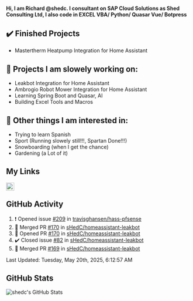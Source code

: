 #### Hi, I am Richard @shedc. I consultant on SAP Cloud Solutions as Shed Consulting Ltd, I also code in EXCEL VBA/ Python/ Quasar Vue/ Botpress

## ✔️ Finished Projects
- Mastertherm Heatpump Integration for Home Assistant

## 👋 Projects I am slowely working on:
- Leakbot Integration for Home Assistant
- Ambrogio Robot Mower Integration for Home Assistant
- Learning Spring Boot and Quasar, AI
- Building Excel Tools and Macros

## 👀 Other things I am interested in:
- Trying to learn Spanish
- Sport (Running slowely still!!!, Spartan Done!!!)
- Snowboarding (when I get the chance)
- Gardening (a Lot of it)

## My Links
[<img align="left" alt="shedc | LinkedIn" width="22px" src="https://cdn.jsdelivr.net/npm/simple-icons@v3/icons/linkedin.svg" />][linkedin]

<br/>

## GitHub Activity
<!--RECENT_ACTIVITY:start-->
1. ❗️ Opened issue [#209](https://github.com/travisghansen/hass-pfsense/issues/209) in [travisghansen/hass-pfsense](https://github.com/travisghansen/hass-pfsense)
2. 🎉 Merged PR [#170](https://github.com/sHedC/homeassistant-leakbot/pull/170) in [sHedC/homeassistant-leakbot](https://github.com/sHedC/homeassistant-leakbot)
3. 💪 Opened PR [#170](https://github.com/sHedC/homeassistant-leakbot/pull/170) in [sHedC/homeassistant-leakbot](https://github.com/sHedC/homeassistant-leakbot)
4. ✔️ Closed issue [#82](https://github.com/sHedC/homeassistant-leakbot/issues/82) in [sHedC/homeassistant-leakbot](https://github.com/sHedC/homeassistant-leakbot)
5. 🎉 Merged PR [#169](https://github.com/sHedC/homeassistant-leakbot/pull/169) in [sHedC/homeassistant-leakbot](https://github.com/sHedC/homeassistant-leakbot)
<!--RECENT_ACTIVITY:end-->
<!--RECENT_ACTIVITY:last_update-->
Last Updated: Tuesday, May 20th, 2025, 6:12:57 AM
<!--RECENT_ACTIVITY:last_update_end-->

## GitHub Stats
<img align="left" alt="shedc's GitHub Stats" src="https://github-readme-stats.vercel.app/api?username=shedc&show_icons=true&hide_title=true" />

[linkedin]: https://www.linkedin.com/in/richard-holmes-3314251/
